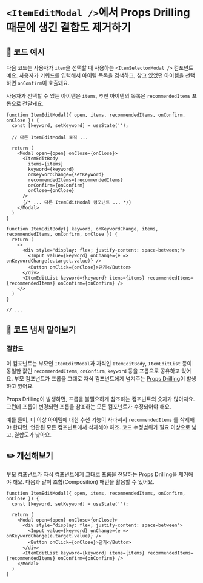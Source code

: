 # `<ItemEditModal />`에서 Props Drilling 때문에 생긴 결합도 제거하기

<div style="margin-top: 16px">
<Badge type="info" text="결합도" />
</div>

## 📝 코드 예시

다음 코드는 사용자가 `item`을 선택할 때 사용하는 `<ItemSelectorModal />` 컴포넌트예요. 
사용자가 키워드를 입력해서 아이템 목록을 검색하고, 찾고 있었던 아이템을 선택하면 `onConfirm`이 호출돼요.

사용자가 선택할 수 있는 아이템은 `items`, 추천 아이템의 목록은 `recommendedItems` 프롭으로 전달돼요.

```tsx
function ItemEditModal({ open, items, recommendedItems, onConfirm, onClose }) {
  const [keyword, setKeyword] = useState('');
  
  // 다른 ItemEditModal 로직 ...

  return (
    <Modal open={open} onClose={onClose}>
      <ItemEditBody 
        items={items}
        keyword={keyword}
        onKeywordChange={setKeyword}
        recommendedItems={recommendedItems}
        onConfirm={onConfirm}
        onClose={onClose}
      />
      {/* ... 다른 ItemEditModal 컴포넌트 ... */}
    </Modal>
  )
}

function ItemEditBody({ keyword, onKeywordChange, items, recommendedItems, onConfirm, onClose }) {
  return (
    <>
      <div style="display: flex; justify-content: space-between;">
        <Input value={keyword} onChange={e => onKeywordChange(e.target.value)} />
        <Button onClick={onClose}>닫기</Button>
      </div>
      <ItemEditList keyword={keyword} items={items} recommendedItems={recommendedItems} onConfirm={onConfirm} />
    </>
  )
}

// ...
```

## 👃 코드 냄새 맡아보기

### 결합도

이 컴포넌트는 부모인 `ItemEditModal`과 자식인 `ItemEditBody`, `ItemEditList` 등이 동일한 값인 `recommendedItems`, `onConfirm`, `keyword` 등을 프롭으로 공유하고 있어요.
부모 컴포넌트가 프롭을 그대로 자식 컴포넌트에게 넘겨주는 [Props Drilling](https://kentcdodds.com/blog/prop-drilling)이 발생하고 있어요.

Props Drilling이 발생하면, 프롭을 불필요하게 참조하는 컴포넌트의 숫자가 많아져요.
그런데 프롭이 변경되면 프롭을 참조하는 모든 컴포넌트가 수정되어야 해요. 

예를 들어, 더 이상 아이템에 대한 추천 기능이 사라져서 `recommendedItems` 를 삭제해야 한다면, 연관된 모든 컴포넌트에서 삭제해야 하죠. 
코드 수정범위가 필요 이상으로 넓고, 결합도가 낮아요.

## ✏️ 개선해보기

부모 컴포넌트가 자식 컴포넌트에게 그대로 프롭을 전달하는 Props Drilling을 제거해야 해요. 다음과 같이 조합(Composition) 패턴을 활용할 수 있어요.

```tsx
function ItemEditModal({ open, items, recommendedItems, onConfirm, onClose }) {
  const [keyword, setKeyword] = useState('');

  return (
    <Modal open={open} onClose={onClose}>
      <div style="display: flex; justify-content: space-between">
        <Input value={keyword} onChange={e => onKeywordChange(e.target.value)} />
        <Button onClick={onClose}>닫기</Button>
      </div>
      <ItemEditList keyword={keyword} items={items} recommendedItems={recommendedItems} onConfirm={onConfirm} />
    </Modal>
  )
}
```


